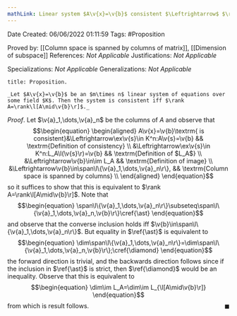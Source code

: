 ```yaml
---
mathLink: Linear system $A\v{x}=\v{b}$ consistent $\Leftrightarrow$ $\rank A=\rank\l[A\mid\v{b}\r]$
---
```


<div class="topSpace"></div>

Date Created: 06/06/2022 01:11:59
Tags: #Proposition

Proved by: [[Column space is spanned by columns of matrix]], [[Dimension of subspace]]
References: _Not Applicable_
Justifications: _Not Applicable_

Specializations: _Not Applicable_
Generalizations: _Not Applicable_

``` ad-Proposition
title: Proposition.

_Let $A\v{x}=\v{b}$ be an $m\times n$ linear system of equations over some field $K$. Then the system is consistent iff $\rank A=\rank\l[A\mid\v{b}\r]$._

```

_Proof_. Let $\v{a}_1,\dots,\v{a}_n$ be the columns of $A$ and observe that
$$\begin{equation}
    \begin{aligned}
        A\v{x}=\v{b}\textrm{ is consistent}&\Leftrightarrow\ex\v{s}\in K^n:A\v{s}=\v{b} && \textrm{Definition of consistency} \\
        &\Leftrightarrow\ex\v{s}\in K^n:L_A\l(\v{s}\r)=\v{b} && \textrm{Definition of $L_A$} \\
        &\Leftrightarrow\v{b}\in\im L_A && \textrm{Definition of image} \\
        &\Leftrightarrow\v{b}\in\span\l\{\v{a}_1,\dots,\v{a}_n\r\}, && \textrm{Column space is spanned by columns} \\
    \end{aligned}
\end{equation}$$
so it suffices to show that this is equivalent to $\rank A=\rank\l[A\mid\v{b}\r]$. Note that
$$\begin{equation}
    \span\l\{\v{a}_1,\dots,\v{a}_n\r\}\subseteq\span\l\{\v{a}_1,\dots,\v{a}_n,\v{b}\r\}\cref{\ast}
\end{equation}$$
and observe that the converse inclusion holds iff $\v{b}\in\span\l\{\v{a}_1,\dots,\v{a}_n\r\}$. But equality in $\ref{\ast}$ is equivalent to
$$\begin{equation}
    \dim\span\l\{\v{a}_1,\dots,\v{a}_n\r\}=\dim\span\l\{\v{a}_1,\dots,\v{a}_n,\v{b}\r\};\cref{\diamond}
\end{equation}$$
the forward direction is trivial, and the backwards direction follows since if the inclusion in $\ref{\ast}$ is strict, then $\ref{\diamond}$ would be an inequality. Observe that this is equivalent to
$$\begin{equation}
    \dim\im L_A=\dim\im L_{\l[A\mid\v{b}\r]}
\end{equation}$$
from which is result follows.<span style="float:right;">$\blacksquare$</span>
